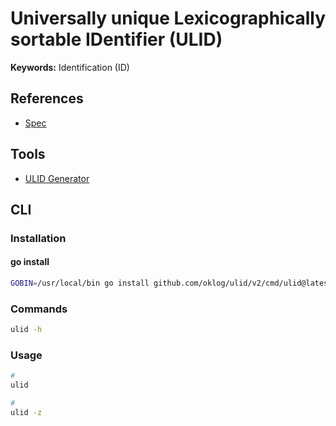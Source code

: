 # Universally unique Lexicographically sortable IDentifier (ULID)

<!--
https://medium.com/zendesk-engineering/how-probable-are-collisions-with-ulids-monotonic-option-d604d3ed2de
-->

**Keywords:** Identification (ID)

## References

- [Spec](https://github.com/ulid/spec)

## Tools

- [ULID Generator](https://ulidgenerator.com)

## CLI

### Installation

#### go install

```sh
GOBIN=/usr/local/bin go install github.com/oklog/ulid/v2/cmd/ulid@latest
```

### Commands

```sh
ulid -h
```

### Usage

```sh
#
ulid

#
ulid -z
```

<!--
import { ulid } from 'ulidx'

export const generateId = (): string => ulid()
-->

<!--
import { ulid } from 'ulidx'

const prefixes = ['usr'] as const

export type Prefix = (typeof prefixes)[number]

export const generatePrefixedId = ({
  prefix,
}: { prefix: (typeof prefixes)[number] }): string => `${prefix}_${ulid()}`
-->
